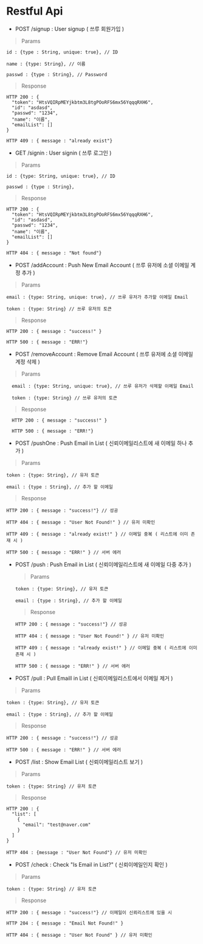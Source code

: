 # Restful Api

* POST /signup : User signup ( 쓰루 회원가입 )

> Params

    id : {type : String, unique: true}, // ID

    name : {type: String}, // 이름

    passwd : {type : String}, // Password

> Response

    HTTP 200 : {
      "token": "HtsVQIRpMEYjkbtm3L8tgPOoRFS6mx56YqqqRXH6",
      "id": "asdasd",
      "passwd": "1234",
      "name": "이름",
      "emailList": []
    }

    HTTP 409 : { message : "already exist"}

* GET /signin : User signin ( 쓰루 로그인 )

> Params

    id : {type: String, unique: true}, // ID

    passwd : {type : String},

> Response

    HTTP 200 : {
      "token": "HtsVQIRpMEYjkbtm3L8tgPOoRFS6mx56YqqqRXH6",
      "id": "asdasd",
      "passwd": "1234",
      "name": "이름",
      "emailList": []
    }

    HTTP 404 : { message : "Not found"}

* POST /addAccount : Push New Email Account ( 쓰루 유저에 소셜 이메일 계정 추가 )

> Params

    email : {type: String, unique: true}, // 쓰루 유저가 추가할 이메일 Email

    token : {type: String} // 쓰루 유저의 토큰

> Response

    HTTP 200 : { message : "success!" }

    HTTP 500 : { message : "ERR!"}

  * POST /removeAccount : Remove Email Account ( 쓰루 유저에 소셜 이메일 계정 삭제 )

  > Params

      email : {type: String, unique: true}, // 쓰루 유저가 삭제할 이메일 Email

      token : {type: String} // 쓰루 유저의 토큰

  > Response

      HTTP 200 : { message : "success!" }

      HTTP 500 : { message : "ERR!"}

* POST /pushOne : Push Email in List ( 신뢰이메일리스트에 새 이메일 하나 추가 )

> Params

    token : {type: String}, // 유저 토큰

    email : {type : String}, // 추가 할 이메일

> Response

    HTTP 200 : { message : "success!"} // 성공

    HTTP 404 : { message : "User Not Found!" } // 유저 미확인

    HTTP 409 : { message : "already exist!" } // 이메일 중복 ( 리스트에 이미 존재 시 )

    HTTP 500 : { message : "ERR!" } // 서버 에러

* POST /push : Push Email in List ( 신뢰이메일리스트에 새 이메일 다중 추가 )

  > Params

      token : {type: String}, // 유저 토큰

      email : {type : String}, // 추가 할 이메일

  > Response

      HTTP 200 : { message : "success!"} // 성공

      HTTP 404 : { message : "User Not Found!" } // 유저 미확인

      HTTP 409 : { message : "already exist!" } // 이메일 중복 ( 리스트에 이미 존재 시 )

      HTTP 500 : { message : "ERR!" } // 서버 에러

* POST /pull : Pull Emaill in List ( 신뢰이메일리스트에서 이메일 제거 )

> Params

    token : {type: String}, // 유저 토큰

    email : {type : String}, // 추가 할 이메일

> Response

    HTTP 200 : { message : "success!"} // 성공

    HTTP 500 : { message : "ERR!" } // 서버 에러

* POST /list : Show Email List ( 신뢰이메일리스트 보기 )

> Params

    token : {type: String} // 유저 토큰

> Response

    HTTP 200 : {
      "list": [
        {
          "email": "test@naver.com"
        }
      ]
    }

    HTTP 404 : {message : "User Not Found"} // 유저 미확인

* POST /check : Check "Is Email in List?" ( 신뢰이메일인지 확인 )

> Params

    token : {type: String} // 유저 토큰

> Response

    HTTP 200 : { message : "success!"} // 이메일이 신뢰리스트에 있을 시

    HTTP 204 : { message : "Email Not Found!" }

    HTTP 404 : { message : "User Not Found" } // 유저 미확인
